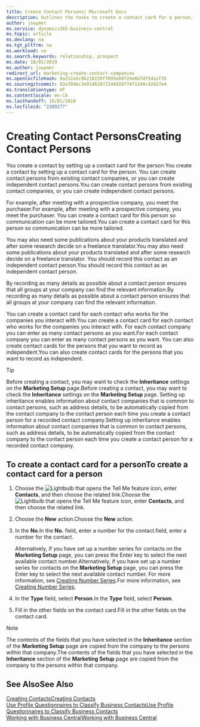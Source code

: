 ```yaml
---
title: Create Contact Persons| Microsoft Docs
description: Outlines the tasks to create a contact card for a person, for example, a prospect or supplier, helping to define the relationship and tailor communication.
author: jswymer
ms.service: dynamics365-business-central
ms.topic: article
ms.devlang: na
ms.tgt_pltfrm: na
ms.workload: na
ms.search.keywords: relationship, prospect
ms.date: 10/01/2019
ms.author: jswymer
redirect_url: marketing-create-contact-companies
ms.openlocfilehash: 9a212a5c0b210220ff093eb972de6bfdf5da1f35
ms.sourcegitcommit: 02e704bc3e01d62072144919774f1244c42827e4
ms.translationtype: HT
ms.contentlocale: en-CA
ms.lasthandoff: 10/01/2019
ms.locfileid: "2309277"
---
```

# <a name="creating-contact-persons"></a><span data-ttu-id="8be81-103">Creating Contact Persons</span><span class="sxs-lookup"><span data-stu-id="8be81-103">Creating Contact Persons</span></span>
<span data-ttu-id="8be81-104">You create a contact by setting up a contact card for the person.</span><span class="sxs-lookup"><span data-stu-id="8be81-104">You create a contact by setting up a contact card for the person.</span></span> <span data-ttu-id="8be81-105">You can create contact persons from existing contact companies, or you can create independent contact persons.</span><span class="sxs-lookup"><span data-stu-id="8be81-105">You can create contact persons from existing contact companies, or you can create independent contact persons.</span></span>

<span data-ttu-id="8be81-106">For example, after meeting with a prospective company, you meet the purchaser.</span><span class="sxs-lookup"><span data-stu-id="8be81-106">For example, after meeting with a prospective company, you meet the purchaser.</span></span> <span data-ttu-id="8be81-107">You can create a contact card for this person so communication can be more tailored.</span><span class="sxs-lookup"><span data-stu-id="8be81-107">You can create a contact card for this person so communication can be more tailored.</span></span>

<span data-ttu-id="8be81-108">You may also need some publications about your products translated and after some research decide on a freelance translator.</span><span class="sxs-lookup"><span data-stu-id="8be81-108">You may also need some publications about your products translated and after some research decide on a freelance translator.</span></span> <span data-ttu-id="8be81-109">You should record this contact as an independent contact person.</span><span class="sxs-lookup"><span data-stu-id="8be81-109">You should record this contact as an independent contact person.</span></span>

<span data-ttu-id="8be81-110">By recording as many details as possible about a contact person ensures that all groups at your company can find the relevant information.</span><span class="sxs-lookup"><span data-stu-id="8be81-110">By recording as many details as possible about a contact person ensures that all groups at your company can find the relevant information.</span></span>

<span data-ttu-id="8be81-111">You can create a contact card for each contact who works for the companies you interact with.</span><span class="sxs-lookup"><span data-stu-id="8be81-111">You can create a contact card for each contact who works for the companies you interact with.</span></span> <span data-ttu-id="8be81-112">For each contact company you can enter as many contact persons as you want.</span><span class="sxs-lookup"><span data-stu-id="8be81-112">For each contact company you can enter as many contact persons as you want.</span></span> <span data-ttu-id="8be81-113">You can also create contact cards for the persons that you want to record as independent.</span><span class="sxs-lookup"><span data-stu-id="8be81-113">You can also create contact cards for the persons that you want to record as independent.</span></span>

> [!TIP]  
>   <span data-ttu-id="8be81-114">Before creating a contact, you may want to check the **Inheritance** settings on the **Marketing Setup** page.</span><span class="sxs-lookup"><span data-stu-id="8be81-114">Before creating a contact, you may want to check the **Inheritance** settings on the **Marketing Setup** page.</span></span> <span data-ttu-id="8be81-115">Setting up inheritance enables information about contact companies that is common to contact persons, such as address details, to be automatically copied from the contact company to the contact person each time you create a contact person for a recorded contact company.</span><span class="sxs-lookup"><span data-stu-id="8be81-115">Setting up inheritance enables information about contact companies that is common to contact persons, such as address details, to be automatically copied from the contact company to the contact person each time you create a contact person for a recorded contact company.</span></span>

## <a name="to-create-a-contact-card-for-a-person"></a><span data-ttu-id="8be81-116">To create a contact card for a person</span><span class="sxs-lookup"><span data-stu-id="8be81-116">To create a contact card for a person</span></span>
1. <span data-ttu-id="8be81-117">Choose the ![Lightbulb that opens the Tell Me feature](media/ui-search/search_small.png "Tell me what you want to do") icon, enter **Contacts**, and then choose the related link.</span><span class="sxs-lookup"><span data-stu-id="8be81-117">Choose the ![Lightbulb that opens the Tell Me feature](media/ui-search/search_small.png "Tell me what you want to do") icon, enter **Contacts**, and then choose the related link.</span></span>
2. <span data-ttu-id="8be81-118">Choose the **New** action.</span><span class="sxs-lookup"><span data-stu-id="8be81-118">Choose the **New** action.</span></span>
3. <span data-ttu-id="8be81-119">In the **No.**</span><span class="sxs-lookup"><span data-stu-id="8be81-119">In the **No.**</span></span> <span data-ttu-id="8be81-120">field, enter a number for the contact.</span><span class="sxs-lookup"><span data-stu-id="8be81-120">field, enter a number for the contact.</span></span>

    <span data-ttu-id="8be81-121">Alternatively, if you have set up a number series for contacts on the **Marketing Setup** page, you can press the Enter key to select the next available contact number.</span><span class="sxs-lookup"><span data-stu-id="8be81-121">Alternatively, if you have set up a number series for contacts on the **Marketing Setup** page, you can press the Enter key to select the next available contact number.</span></span> <span data-ttu-id="8be81-122">For more information, see [Creating Number Series](ui-create-number-series.md).</span><span class="sxs-lookup"><span data-stu-id="8be81-122">For more information, see [Creating Number Series](ui-create-number-series.md).</span></span>
4. <span data-ttu-id="8be81-123">In the **Type** field, select **Person**.</span><span class="sxs-lookup"><span data-stu-id="8be81-123">In the **Type** field, select **Person**.</span></span>
5. <span data-ttu-id="8be81-124">Fill in the other fields on the contact card.</span><span class="sxs-lookup"><span data-stu-id="8be81-124">Fill in the other fields on the contact card.</span></span>

> [!NOTE]  
>   <span data-ttu-id="8be81-125">The contents of the fields that you have selected in the **Inheritance** section of the **Marketing Setup** page are copied from the company to the persons within that company.</span><span class="sxs-lookup"><span data-stu-id="8be81-125">The contents of the fields that you have selected in the **Inheritance** section of the **Marketing Setup** page are copied from the company to the persons within that company.</span></span>

## <a name="see-also"></a><span data-ttu-id="8be81-126">See Also</span><span class="sxs-lookup"><span data-stu-id="8be81-126">See Also</span></span>
[<span data-ttu-id="8be81-127">Creating Contacts</span><span class="sxs-lookup"><span data-stu-id="8be81-127">Creating Contacts</span></span>](marketing-create-contact-companies.md)  
[<span data-ttu-id="8be81-128">Use Profile Questionnaires to Classify Business Contacts</span><span class="sxs-lookup"><span data-stu-id="8be81-128">Use Profile Questionnaires to Classify Business Contacts</span></span>](marketing-create-contact-profile-questionnaire.md)  
[<span data-ttu-id="8be81-129">Working with Business Central</span><span class="sxs-lookup"><span data-stu-id="8be81-129">Working with Business Central</span></span>](ui-work-product.md)
